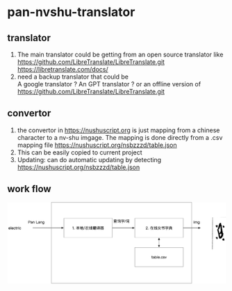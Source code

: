 # pan-nvshu-translator
## translator
1. The main translator could be getting from an open source translator like \
   https://github.com/LibreTranslate/LibreTranslate.git \
  https://libretranslate.com/docs/
2. need a backup translator that could be \
   A google translator ?
   An GPT translator ?
   or an offline version of https://github.com/LibreTranslate/LibreTranslate.git
## convertor
1. the convertor in  https://nushuscript.org is just mapping from a chinese character to a nv-shu imgage. The mapping is done directly from a .csv mapping file https://nushuscript.org/nsbzzzd/table.json
2. This can be easily copied to current project
3. Updating: can do automatic updating by detecting https://nushuscript.org/nsbzzzd/table.json

## work flow
![A test image](pan-nv-shu.png)
